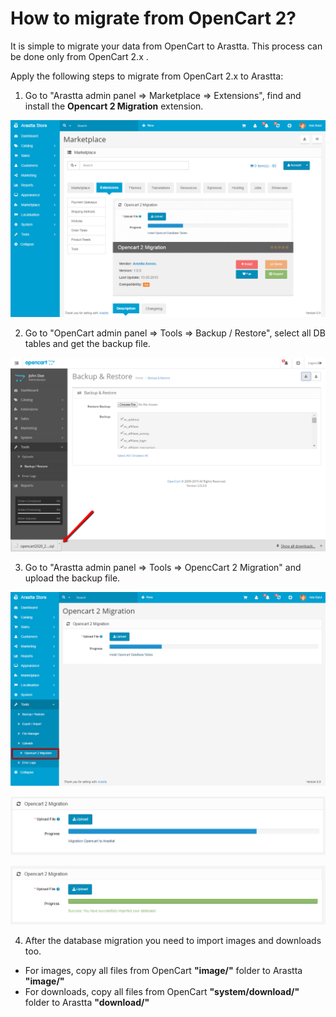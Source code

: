 How to migrate from OpenCart 2?
============================

It is simple to migrate your data from OpenCart to Arastta. This process can be done only from OpenCart 2.x .

Apply the following steps to migrate from OpenCart 2.x to Arastta:

1) Go to "Arastta admin panel => Marketplace => Extensions", find and install the **Opencart 2 Migration** extension.

![opencart 2 migration extension](_images/opencart2migration.png)

2) Go to "OpenCart admin panel => Tools => Backup / Restore", select all DB tables and get the backup file.

![opencart 2 database backup](_images/opencart-backup.png)

3) Go to "Arastta admin panel => Tools => OpencCart 2 Migration" and upload the backup file.

![opencart 2 migrating](_images/opencart-migrating-1.png)

![opencart 2 migrating](_images/opencart-migrating-2.png)

![opencart 2 migrating](_images/opencart-migrating-3.png)


4) After the database migration you need to import images and downloads too.
  * For images, copy all files from OpenCart **"image/"** folder to Arastta **"image/"**
  * For downloads, copy all files from OpenCart **"system/download/"** folder to Arastta **"download/"**

